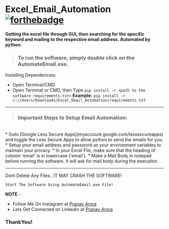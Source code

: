 # Excel_Email_Automation [![forthebadge](https://forthebadge.com/images/badges/made-with-python.svg)](https://forthebadge.com)

**Getting the excel file through GUI, then searching for the specific keyword and mailing to the respective email address. Automated by python.**

> ### To run the software, simply double click on the **AutomateEmail.exe**.


Installing Dependencies:
<br>
* Open Terminal/CMD
* Open Terminal or CMD, then Type ```pip install -r <path to the software requirements.txt>```
**Example:** ```pip install -r c://Users/Downloads/Excel_Email_Automation/requirements.txt```
---

> ### Important Steps to Setup Email Automation:
<br>
* Goto [Google Less Secure Apps](myaccount.google.com/lesssecureapps) and toggle the Less Secure Apps to allow python to send the emails for you.
* Setup your email address and password as your environment variables to maintain your privacy.
* In your Excel File, make sure that the heading of column 'email' is in lowercase ('email').
* Make a Mail Body in notepad before running the software. It will ask for mail body during the execution.

---

Dont Delete Any Files.. IT MAY CRASH THE SOFTWARE!

```Start The Software Using AutomateEmail.exe File!```

**NOTE** - 

* Follow Me On Instagram at [Pranav Arora](https://www.instagram.com/arorapranav187)
* Lets Get Connected on Linkedin at [Pranav Arora](https://www.linkedin.com/in/pranav-arora-354b71bb/)


### ThankYou!
